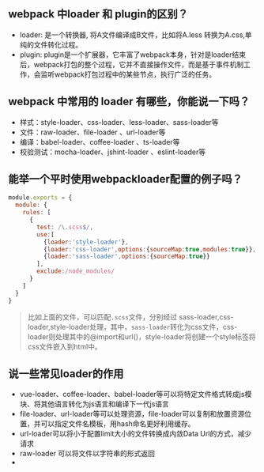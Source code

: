 ## webpack 中loader 和 plugin的区别？
  * loader: 是一个转换器, 将A文件编译成B文件，比如将A.less 转换为A.css,单纯的文件转化过程。
  * plugin: plugin是一个扩展器，它丰富了webpack本身，针对是loader结束后，webpack打包的整个过程，它并不直接操作文件，而是基于事件机制工作，会监听webpack打包过程中的某些节点，执行广泛的任务。

## webpack 中常用的 loader 有哪些，你能说一下吗？
  * 样式：style-loader、css-loader、less-loader、sass-loader等
  * 文件：raw-loader、file-loader 、url-loader等
  * 编译：babel-loader、coffee-loader 、ts-loader等
  * 校验测试：mocha-loader、jshint-loader 、eslint-loader等

## 能举一个平时使用webpackloader配置的例子吗？
```js
module.exports = {
  module: {
    rules: [
      {
        test: /\.scss$/,
        use:[
          {loader:'style-loader'},
          {loader:'css-loader',options:{sourceMap:true,modules:true}},
          {loader:'sass-loader',options:{sourceMap:true}}
        ],
        exclude:/node_modules/
      }
    ]
  }
}
```
> 比如上面的文件，可以匹配`.scss`文件，分别经过 sass-loader,css-loader,style-loader处理，其中，`sass-loader`转化为css文件，css-loader则处理其中的@import和url()，style-loader将创建一个style标签将css文件嵌入到html中。

## 说一些常见loader的作用
  * vue-loader、coffee-loader、babel-loader等可以将特定文件格式转成js模块、将其他语言转化为js语言和编译下一代js语言
  * file-loader、url-loader等可以处理资源，file-loader可以复制和放置资源位置，并可以指定文件名模板，用hash命名更好利用缓存。
  * url-loader可以将小于配置limit大小的文件转换成内敛Data Url的方式，减少请求
  * raw-loader 可以将文件以字符串的形式返回
  * 
